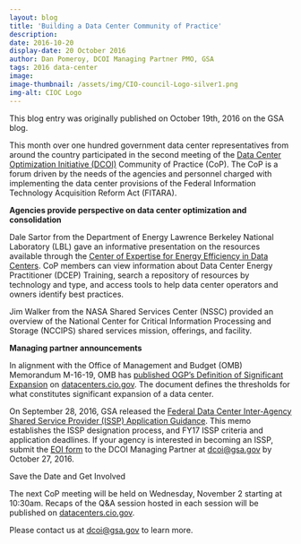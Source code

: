 ```yaml
---
layout: blog
title: 'Building a Data Center Community of Practice'
description:
date: 2016-10-20
display-date: 20 October 2016
author: Dan Pomeroy, DCOI Managing Partner PMO, GSA
tags: 2016 data-center
image:
image-thumbnail: /assets/img/CIO-council-Logo-silver1.png
img-alt: CIOC Logo
---
```

This blog entry was originally published on October 19th, 2016 on the GSA blog.

This month over one hundred government data center representatives from around the country participated in the second meeting of the [Data Center Optimization Initiative (DCOI)](http://go.usa.gov/xkVWq) Community of Practice (CoP). The CoP is a forum driven by the needs of the agencies and personnel charged with implementing the data center provisions of the Federal Information Technology Acquisition Reform Act (FITARA).

**Agencies provide perspective on data center optimization and consolidation**

Dale Sartor from the Department of Energy Lawrence Berkeley National Laboratory (LBL) gave an informative presentation on the resources available through the [Center of Expertise for Energy Efficiency in Data Centers](http://go.usa.gov/xkVDA). CoP members can view information about Data Center Energy Practitioner (DCEP) Training, search a repository of resources by technology and type, and access tools to help data center operators and owners identify best practices.

Jim Walker from the NASA Shared Services Center (NSSC) provided an overview of the National Center for Critical Information Processing and Storage (NCCIPS) shared services mission, offerings, and facility.

**Managing partner announcements**

In alignment with the Office of Management and Budget (OMB) Memorandum M-16-19, OMB has [published OGP’s Definition of Significant Expansion](http://go.usa.gov/xkVDQ) on [datacenters.cio.gov](http://go.usa.gov/xkVDE). The document defines the thresholds for what constitutes significant expansion of a data center.

On September 28, 2016, GSA released the [Federal Data Center Inter-Agency Shared Service Provider (ISSP) Application Guidance](http://go.usa.gov/xkVD7). This memo establishes the ISSP designation process, and FY17 ISSP criteria and application deadlines. If your agency is interested in becoming an ISSP, submit the [EOI form](http://go.usa.gov/xKzrR) to the DCOI Managing Partner at [dcoi@gsa.gov](mailto:dcoi@gsa.gov) by October 27, 2016.

Save the Date and Get Involved

The next CoP meeting will be held on Wednesday, November 2 starting at 10:30am. Recaps of the Q&A session hosted in each session will be published on [datacenters.cio.gov](http://go.usa.gov/xkVDE).

Please contact us at [dcoi@gsa.gov](mailto:dcoi@gsa.gov) to learn more.
